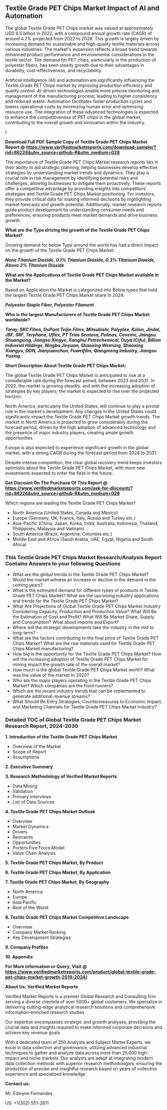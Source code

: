 <h2>Textile Grade PET Chips Market Impact of AI and Automation</h2><p>The global Textile Grade PET Chips market was valued at approximately USD 6.5 billion in 2022, with a compound annual growth rate (CAGR) of around 4.7% projected from 2022 to 2028. This growth is largely driven by increasing demand for sustainable and high-quality textile materials across various industries. The market's expansion reflects a broad trend towards enhanced product performance and environmental considerations in the textile sector. The demand for PET chips, particularly in the production of polyester fibers, has seen steady growth due to their advantages in durability, cost-effectiveness, and recyclability.</p><p>Artificial Intelligence (AI) and automation are significantly influencing the Textile Grade PET Chips market by improving production efficiency and quality control. AI-driven technologies enable more precise monitoring and management of the manufacturing process, leading to higher consistency and reduced waste. Automation facilitates faster production cycles and lowers operational costs by minimizing human error and optimizing resource use. The integration of these advanced technologies is expected to enhance the competitiveness of PET chips in the global market, contributing to the overall growth and innovation within the industry.</p>t</p><p id="" class=""><strong>Download Full PDF Sample Copy of Textile Grade PET Chips Market Report @ <a href="https://www.verifiedmarketreports.com/download-sample/?rid=86224&utm_source=github-R&utm_medium=028" target="_blank">https://www.verifiedmarketreports.com/download-sample/?rid=86224&utm_source=github-R&utm_medium=028</a></strong></p><p>The importance of&nbsp;Textile Grade PET Chips Market research reports lies in their ability to aid strategic planning, helping businesses develop effective strategies by understanding market trends and dynamics. They play a crucial role in risk management by identifying potential risks and challenges, allowing businesses to mitigate them proactively. These reports offer a competitive advantage by providing insights into competitors' strategies and Textile Grade PET Chips Market positioning. For investors, they provide critical data for making informed decisions by highlighting market forecasts and growth potential. Additionally, market research reports guide product development by understanding consumer needs and preferences, ensuring products meet market demands and drive business growth.</p><p><strong>What are the&nbsp;Type driving the growth of the Textile Grade PET Chips Market?</strong></p><p id="" class="">Growing demand for below Type around the world has had a direct impact on the growth of the Textile Grade PET Chips Market:</p><em><strong>None Titanium Dioxide, 0.1% Titanium Dioxide, 0.3% Titanium Dioxide, Above 2% Titanium Dioxide</strong></em></p><strong>What are the&nbsp;Applications&nbsp;of Textile Grade PET Chips Market available in the Market?</strong></p><p id="" class="">Based on Application the Market is categorized into Below types that held the largest Textile Grade PET Chips Market share In 2024.</p><em><strong>Polyester Staple Fiber, Polyester Filament</strong></em></p><strong>Who is the largest Manufacturers of Textile Grade PET Chips Market worldwide?</strong></p><p><em><strong>Toray, SKC Films, DuPont Teijin Films, Mitsubishi, Polyplex, Kolon, Jindal, JBF, SRF, Terphane, Uflex, PT Trias Sentosa, Polinas, Coveme, Jiangsu Shuangxing, Jiangsu Xingye, Kanghui Petrochemical, Ouya (Cifu), Billion Indusrial Hildings, Ningbo Jinyuan, Shaoxing Weiming, Shaoxing Xiangyu, DDN, Jianyuanchun, Fuweifilm, Qiangmeng Industry, Jiangsu Yuxing</strong></em></p><p id="" class=""><strong>Short Description About Textile Grade PET Chips Market:</strong></p><p>The global Textile Grade PET Chips Market is anticipated to rise at a considerable rate during the forecast period, between 2023 and 2031. In 2022, the market is growing steadily, and with the increasing adoption of strategies by key players, the market is expected to rise over the projected horizon.</p><p>North America, particularly the United States, will continue to play a pivotal role in the market's development. Any changes in the United States could significantly impact the Textile Grade PET Chips Market growth trends. The market in North America is projected to grow considerably during the forecast period, driven by the high adoption of advanced technology and the presence of major industry players, creating ample growth opportunities.</p><p>Europe is also expected to experience significant growth in the global market, with a strong CAGR during the forecast period from 2024 to 2031.</p><p>Despite intense competition, the clear global recovery trend keeps investors optimistic about the Textile Grade PET Chips Market, with more new investments expected to enter the field in the future.</p><p id="" class=""><strong>Get Discount On The Purchase Of This Report @ <a href="https://www.verifiedmarketreports.com/ask-for-discount/?rid=86224&utm_source=github-R&utm_medium=028" target="_blank">https://www.verifiedmarketreports.com/ask-for-discount/?rid=86224&utm_source=github-R&utm_medium=028</a></strong></p>Which regions are leading the Textile Grade PET Chips Market?</p><ul><li>North America (United States, Canada and Mexico)</li><li>Europe (Germany, UK, France, Italy, Russia and Turkey etc.)</li><li>Asia-Pacific (China, Japan, Korea, India, Australia, Indonesia, Thailand, Philippines, Malaysia and Vietnam)</li><li>South America (Brazil, Argentina, Columbia etc.)</li><li>Middle East and Africa (Saudi Arabia, UAE, Egypt, Nigeria and South Africa)</li></ul><h3 id="" class="">This Textile Grade PET Chips Market Research/Analysis Report Contains Answers to your following Questions</h3><ul><li>What are the global trends in the Textile Grade PET Chips Market? Would the market witness an increase or decline in the demand in the coming years?</li><li>What is the estimated demand for different types of products in Textile Grade PET Chips Market? What are the upcoming industry applications and trends for the Textile Grade PET Chips Market?</li><li>What Are Projections of Global Textile Grade PET Chips Market Industry Considering Capacity, Production and Production Value? What Will Be the Estimation of Cost and Profit? What Will Be Market Share, Supply and Consumption? What about imports and Export?</li><li>Where will the strategic developments take the industry in the mid to long-term?</li><li>What are the factors contributing to the final price of Textile Grade PET Chips Market? What are the raw materials used for Textile Grade PET Chips Market manufacturing?</li><li>How big is the opportunity for the Textile Grade PET Chips Market? How will the increasing adoption of Textile Grade PET Chips Market for mining impact the growth rate of the overall market?</li><li>How much is the global Textile Grade PET Chips Market worth? What was the value of the market In 2020?</li><li>Who are the major players operating in the Textile Grade PET Chips Market? Which companies are the front runners?</li><li>Which are the recent industry trends that can be implemented to generate additional revenue streams?</li><li>What Should Be Entry Strategies, Countermeasures to Economic Impact, and Marketing Channels for Textile Grade PET Chips Market Industry?</li></ul><h3 id="" class="">Detailed TOC of Global Textile Grade PET Chips Market Research Report, 2024-2030</h3><p id="" class=""><strong>1. Introduction of the Textile Grade PET Chips Market</strong></p><ul><li>Overview of the Market</li><li>Scope of Report</li><li>Assumptions</li></ul><p id="" class=""><strong>2. Executive Summary</strong></p><p id="" class=""><strong>3. Research Methodology of Verified Market Reports</strong></p><ul><li>Data Mining</li><li>Validation</li><li>Primary Interviews</li><li>List of Data Sources</li></ul><p id="" class=""><strong>4. Textile Grade PET Chips Market Outlook</strong></p><ul><li>Overview</li><li>Market Dynamics</li><li>Drivers</li><li>Restraints</li><li>Opportunities</li><li>Porters Five Force Model</li><li>Value Chain Analysis</li></ul><p id="" class=""><strong>5. Textile Grade PET Chips Market, By Product</strong></p><p id="" class=""><strong>6. Textile Grade PET Chips Market, By Application</strong></p><p id="" class=""><strong>7. Textile Grade PET Chips Market, By Geography</strong></p><ul><li>North America</li><li>Europe</li><li>Asia Pacific</li><li>Rest of the World</li></ul><p id="" class=""><strong>8. Textile Grade PET Chips Market Competitive Landscape</strong></p><ul><li>Overview</li><li>Company Market Ranking</li><li>Key Development Strategies</li></ul><p id="" class=""><strong>9. Company Profiles</strong></p><p id="" class=""><strong>10. Appendix</strong></p><p id="" class=""><strong>For More Information or Query, Visit @ <a href="https://www.verifiedmarketreports.com/product/global-textile-grade-pet-chips-market-growth-2019-2024/" target="_blank">https://www.verifiedmarketreports.com/product/global-textile-grade-pet-chips-market-growth-2019-2024/</a></strong></p><p id="" class=""><strong>About Us: Verified Market Reports</strong></p><p id="" class="">Verified Market Reports is a premier Global Research and Consulting firm serving a diverse clientele of over 5000+ global customers. We specialize in delivering cutting-edge analytical research solutions and comprehensive information-enriched research studies.</p><p id="" class="">Our expertise encompasses strategic and growth analyses, providing the crucial data and insights required to make informed corporate decisions and achieve key revenue goals.</p><p id="" class="">With a dedicated team of 250 Analysts and Subject Matter Experts, we excel in data collection and governance, utilizing advanced industrial techniques to gather and analyze data across more than 25,000 high-impact and niche markets. Our analysts are adept at integrating modern data collection methods with superior research methodologies, ensuring the production of precise and insightful research based on years of collective experience and specialized knowledge.</p><p id="" class=""><strong>Contact us:</strong></p><p id="" class="">Mr. Edwyne Fernandes</p><p id="" class="">US: +1(302) 551-2611</p>